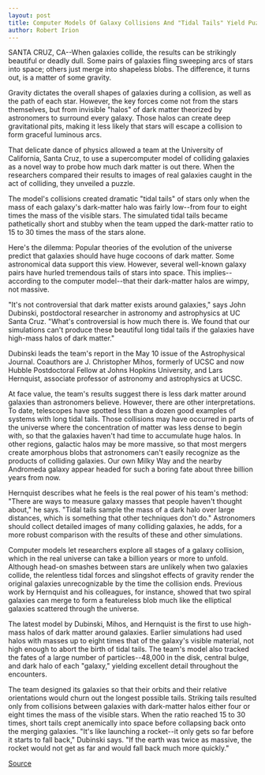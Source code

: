 ```yaml
---
layout: post
title: Computer Models Of Galaxy Collisions And "Tidal Tails" Yield Puzzling Results About Dark Matter Around Galaxies
author: Robert Irion
---
```


SANTA CRUZ, CA--When galaxies collide, the results can be  strikingly beautiful or deadly dull. Some pairs of galaxies fling  sweeping arcs of stars into space; others just merge into shapeless  blobs. The difference, it turns out, is a matter of some gravity.

Gravity dictates the overall shapes of galaxies during a  collision, as well as the path of each star. However, the key forces  come not from the stars themselves, but from invisible "halos" of  dark matter theorized by astronomers to surround every galaxy.  Those halos can create deep gravitational pits, making it less likely  that stars will escape a collision to form graceful luminous arcs.

That delicate dance of physics allowed a team at the  University of California, Santa Cruz, to use a supercomputer model  of colliding galaxies as a novel way to probe how much dark matter  is out there. When the researchers compared their results to images  of real galaxies caught in the act of colliding, they unveiled a puzzle.

The model's collisions created dramatic "tidal tails" of stars  only when the mass of each galaxy's dark-matter halo was fairly  low--from four to eight times the mass of the visible stars. The  simulated tidal tails became pathetically short and stubby when the  team upped the dark-matter ratio to 15 to 30 times the mass of the  stars alone.

Here's the dilemma: Popular theories of the evolution of the  universe predict that galaxies should have huge cocoons of dark  matter. Some astronomical data support this view. However, several  well-known galaxy pairs have hurled tremendous tails of stars into  space. This implies--according to the computer model--that their  dark-matter halos are wimpy, not massive.

"It's not controversial that dark matter exists around  galaxies," says John Dubinski, postdoctoral researcher in astronomy  and astrophysics at UC Santa Cruz. "What's controversial is how  much there is. We found that our simulations can't produce these  beautiful long tidal tails if the galaxies have high-mass halos of  dark matter."

Dubinski leads the team's report in the May 10 issue of the  Astrophysical Journal. Coauthors are J. Christopher Mihos, formerly  of UCSC and now Hubble Postdoctoral Fellow at Johns Hopkins  University, and Lars Hernquist, associate professor of astronomy and  astrophysics at UCSC.

At face value, the team's results suggest there is less dark  matter around galaxies than astronomers believe. However, there are  other interpretations. To date, telescopes have spotted less than a  dozen good examples of systems with long tidal tails. Those  collisions may have occurred in parts of the universe where the  concentration of matter was less dense to begin with, so that the  galaxies haven't had time to accumulate huge halos. In other regions,  galactic halos may be more massive, so that most mergers create  amorphous blobs that astronomers can't easily recognize as the  products of colliding galaxies. Our own Milky Way and the nearby  Andromeda galaxy appear headed for such a boring fate about three  billion years from now.

Hernquist describes what he feels is the real power of his  team's method: "There are ways to measure galaxy masses that  people haven't thought about," he says. "Tidal tails sample the mass  of a dark halo over large distances, which is something that other  techniques don't do." Astronomers should collect detailed images of  many colliding galaxies, he adds, for a more robust comparison with  the results of these and other simulations.

Computer models let researchers explore all stages of a galaxy  collision, which in the real universe can take a billion years or more  to unfold. Although head-on smashes between stars are unlikely  when two galaxies collide, the relentless tidal forces and slingshot  effects of gravity render the original galaxies unrecognizable by the  time the collision ends. Previous work by Hernquist and his  colleagues, for instance, showed that two spiral galaxies can merge  to form a featureless blob much like the elliptical galaxies  scattered through the universe.

The latest model by Dubinski, Mihos, and Hernquist is the first  to use high-mass halos of dark matter around galaxies. Earlier  simulations had used halos with masses up to eight times that of  the galaxy's visible material, not high enough to abort the birth of  tidal tails. The team's model also tracked the fates of a large  number of particles--48,000 in the disk, central bulge, and dark halo  of each "galaxy," yielding excellent detail throughout the encounters.

The team designed its galaxies so that their orbits and their  relative orientations would churn out the longest possible tails.  Striking tails resulted only from collisions between galaxies with  dark-matter halos either four or eight times the mass of the visible  stars. When the ratio reached 15 to 30 times, short tails crept  anemically into space before collapsing back onto the merging  galaxies. "It's like launching a rocket--it only gets so far before it  starts to fall back," Dubinski says. "If the earth was twice as  massive, the rocket would not get as far and would fall back much  more quickly."

[Source](http://www1.ucsc.edu/news_events/press_releases/archive/95-96/05-96/050396-Computer_models_of_.html "Permalink to 050396-Computer_models_of_")

